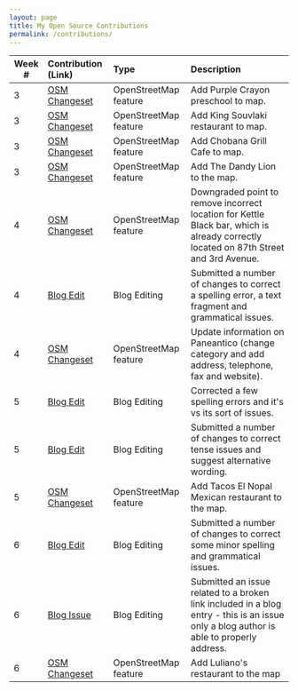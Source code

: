 ```yaml
---
layout: page
title: My Open Source Contributions
permalink: /contributions/
---
```


<!--
The first column, Contribution, must be a hyperlink to the actual contribution,
such as the Wikipedia edit or pull request, etc., with a suitable name.
Type of the contribution should be "Wikipedia edit", "OpenStreet Map feature",
"Project Documentation", "Project Code", "Blog Edit", etc.

The Description should include a brief summary of what you did.

Replace the first row below with your contribution and add new ones below it
following the same syntax.

-->





| Week #       | Contribution (Link)  | Type  | Description |
|---|:---|:---|:---|
| 3  | [OSM Changeset](https://www.openstreetmap.org/changeset/81085982)    | OpenStreetMap feature    |   Add Purple Crayon preschool to map.   |
|  3 |  [OSM Changeset](https://www.openstreetmap.org/changeset/81086120)  |  OpenStreetMap feature  |  Add King Souvlaki restaurant to map.    |
|  3 |  [OSM Changeset](https://www.openstreetmap.org/changeset/81086235)  |   OpenStreetMap feature  | Add Chobana Grill Cafe to map.     |
|  3 |  [OSM Changeset](https://www.openstreetmap.org/changeset/81086513)  |  OpenStreetMap feature   | Add The Dandy Lion to the map.     |
|  4 |  [OSM Changeset](https://www.openstreetmap.org/changeset/81360645)  |  OpenStreetMap feature  | Downgraded point to remove incorrect location for Kettle Black bar, which is already correctly located on 87th Street and 3rd Avenue.     |
|  4 |  [Blog Edit](https://github.com/hunter-college-ossd-spr-2020/liulanz-weekly/pull/4)  |  Blog Editing  | Submitted a number of changes to correct a spelling error, a text fragment and grammatical issues.     |
|  4 |  [OSM Changeset](https://www.openstreetmap.org/changeset/81375236)  |  OpenStreetMap feature  | Update information on Paneantico (change category and add address, telephone, fax and website).    |
|  5 |  [Blog Edit](https://github.com/hunter-college-ossd-spr-2020/Nannaquin-weekly/pull/2)  |  Blog Editing  | Corrected a few spelling errors and it's vs its sort of issues.     |
|  5 |  [Blog Edit](https://github.com/hunter-college-ossd-spr-2020/liulanz-weekly/pull/6)  |  Blog Editing  | Submitted a number of changes to correct tense issues and suggest alternative wording.     |
|  5 |  [OSM Changeset](https://www.openstreetmap.org/changeset/81634942)  |  OpenStreetMap feature  | Add Tacos El Nopal Mexican restaurant to the map.    |
|  6 |  [Blog Edit](https://github.com/hunter-college-ossd-spr-2020/Ks5810-weekly/pull/5)  |  Blog Editing  | Submitted a number of changes to correct some minor spelling and grammatical issues.     |
|  6 |  [Blog Issue](https://github.com/hunter-college-ossd-spr-2020/Ks5810-weekly/issues/6)  |  Blog Editing  | Submitted an issue related to a broken link included in a blog entry - this is an issue only a blog author is able to properly address.     |
|  6 |  [OSM Changeset](https://www.openstreetmap.org/changeset/81936488)  |  OpenStreetMap feature  | Add Luliano's restaurant to the map    |

